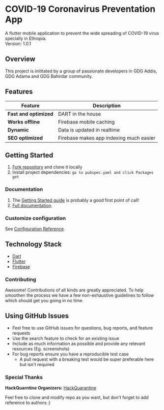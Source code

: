 # COVID-19 Coronavirus Preventation App


A flutter mobile application to prevent the wide spreading of COVID-19 virus specially in Ethiopia. <br>
Version: 1.0.1

## Overview

This project is inititated by a group of passionate developers in GDG Addis, GDG Adama and GDG Bahirdar community. 

## Features
| Feature | Description |
|---|---|
| **Fast and optimized** | DART in the house |
| **Works offline** | Firebase mobile caching |
| **Dynamic** | Data is updated in realtime |
| **SEO optimized** | Firebase makes app indexing much easier |

## Getting Started
1. [Fork repository](https://github.com/GDG-Addis/hack-corona-flutter/fork) and clone it locally
1. Install project dependencies: `go to pubspec.yaml and click Packages get` 


### Documentation
1. The [Getting Started guide](#getting-started) is probably a good first point of call! <br>
1. [Full documentation](/docs).

### Customize configuration
See [Configuration Reference](https://cli.vuejs.org/config/).

## Technology Stack

* [Dart](https://dart.dev/)
* [Flutter](https://flutter.dev/)
* [Firebase](https://firebase.google.com/)

### Contributing
Awesome! Contributions of all kinds are greatly appreciated. To help smoothen the process we have a few non-exhaustive guidelines to follow which should get you going in no time.

## Using GitHub Issues
* Feel free to use GitHub issues for questions, bug reports, and feature requests
* Use the search feature to check for an existing issue
* Include as much information as possible and provide any relevant resources (Eg. screenshots)
* For bug reports ensure you have a reproducible test case
    - A pull request with a breaking test would be super preferable here but isn't required

### Special Thanks
<b>HackQuarntine Organizers:</b> [HackQuarantine](https://hackquarantine.com/)



Feel free to clone and modify repo as you want, but don't forget to add reference to authors :)

